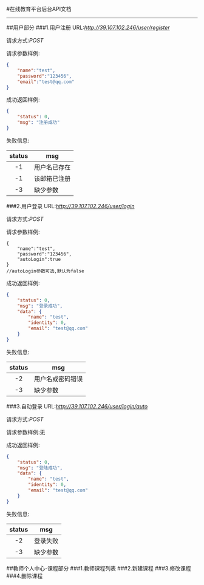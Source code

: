 #在线教育平台后台API文档
***
##用户部分
###1.用户注册
URL:_http://39.107.102.246/user/register_

请求方式:_POST_

请求参数样例:
```json
{
	"name":"test",
	"password":"123456",
	"email":"test@qq.com"
}
```
成功返回样例:
```json
{
    "status": 0,
    "msg": "注册成功"
}
```
失败信息:

|status|msg|
|:----:|---|
|-1|用户名已存在|
|-1|该邮箱已注册|
|-3|缺少参数|
###2.用户登录
URL:_http://39.107.102.246/user/login_

请求方式:_POST_

请求参数样例:
```json5
{
	"name":"test",
	"password":"123456",
	"autoLogin":true
}
//autoLogin参数可选,默认为false
```
成功返回样例:
```json
{
    "status": 0,
    "msg": "登录成功",
    "data": {
        "name": "test",
        "identity": 0,
        "email": "test@qq.com"
    }
}
```
失败信息:

|status|msg|
|:----:|---|
|-2|用户名或密码错误|
|-3|缺少参数|
###3.自动登录
URL:_http://39.107.102.246/user/login/auto_

请求方式:_POST_

请求参数样例:无

成功返回样例:
```json
{
    "status": 0,
    "msg": "登陆成功",
    "data": {
        "name": "test",
        "identity": 0,
        "email": "test@qq.com"
    }
}
```
失败信息:

|status|msg|
|:----:|---|
|-2|登录失败|
|-3|缺少参数|
##教师个人中心-课程部分
###1.教师课程列表
###2.新建课程
###3.修改课程
###4.删除课程